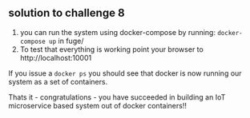 ## solution to challenge 8

1. you can run the system using docker-compose by running: `docker-compose up` in fuge/
2. To test that everything is working point your browser to http://localhost:10001

If you issue a `docker ps` you should see that docker is now running our system
as a set of containers.

Thats it - congratulations - you have succeeded in building an IoT microservice
based system out of docker containers!!
